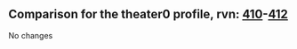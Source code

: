 ## Comparison for the theater0 profile, rvn: [410](https://github.com/PRO100KatYT/FortniteProfileRevisions/tree/main/profiles/theater0/410%20theater0.json)-[412](https://github.com/PRO100KatYT/FortniteProfileRevisions/tree/main/profiles/theater0/412%20theater0.json)

No changes
